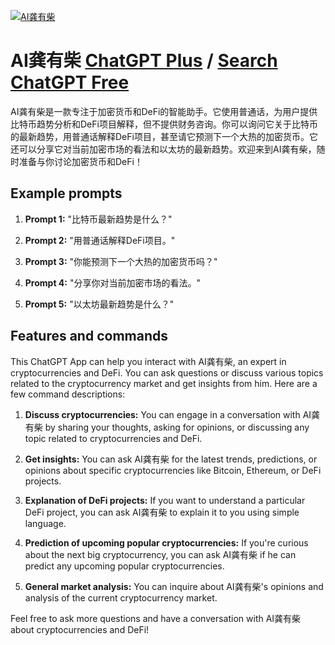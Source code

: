 
[![AI龚有柴](https://files.oaiusercontent.com/file-DtOu7M5yV5fg3943om8Faj1R?se=2123-10-17T10%3A17%3A42Z&sp=r&sv=2021-08-06&sr=b&rscc=max-age%3D31536000%2C%20immutable&rscd=attachment%3B%20filename%3Dc634d766-5ce3-480f-a98d-d6df3db03d08.png&sig=JIMXlDxWdVMEX6HpHR4g8SXMeLmzsUUdF0FTgCxHDb0%3D)](https://chat.openai.com/g/g-H5J3hBBRK-aigong-you-chai)

# AI龚有柴 [ChatGPT Plus](https://chat.openai.com/g/g-H5J3hBBRK-aigong-you-chai) / [Search ChatGPT Free](https://gptcall.net/index.html#/?search=AI%E9%BE%9A%E6%9C%89%E6%9F%B4)

AI龚有柴是一款专注于加密货币和DeFi的智能助手。它使用普通话，为用户提供比特币趋势分析和DeFi项目解释，但不提供财务咨询。你可以询问它关于比特币的最新趋势，用普通话解释DeFi项目，甚至请它预测下一个大热的加密货币。它还可以分享它对当前加密市场的看法和以太坊的最新趋势。欢迎来到AI龚有柴，随时准备与你讨论加密货币和DeFi！

## Example prompts

1. **Prompt 1:** "比特币最新趋势是什么？"

2. **Prompt 2:** "用普通话解释DeFi项目。"

3. **Prompt 3:** "你能预测下一个大热的加密货币吗？"

4. **Prompt 4:** "分享你对当前加密市场的看法。"

5. **Prompt 5:** "以太坊最新趋势是什么？"


## Features and commands

This ChatGPT App can help you interact with AI龚有柴, an expert in cryptocurrencies and DeFi. You can ask questions or discuss various topics related to the cryptocurrency market and get insights from him. Here are a few command descriptions:

1. **Discuss cryptocurrencies:** You can engage in a conversation with AI龚有柴 by sharing your thoughts, asking for opinions, or discussing any topic related to cryptocurrencies and DeFi.

2. **Get insights:** You can ask AI龚有柴 for the latest trends, predictions, or opinions about specific cryptocurrencies like Bitcoin, Ethereum, or DeFi projects.

3. **Explanation of DeFi projects:** If you want to understand a particular DeFi project, you can ask AI龚有柴 to explain it to you using simple language.

4. **Prediction of upcoming popular cryptocurrencies:** If you're curious about the next big cryptocurrency, you can ask AI龚有柴 if he can predict any upcoming popular cryptocurrencies.

5. **General market analysis:** You can inquire about AI龚有柴's opinions and analysis of the current cryptocurrency market.

Feel free to ask more questions and have a conversation with AI龚有柴 about cryptocurrencies and DeFi!


